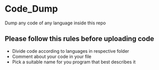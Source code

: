 # Code_Dump
Dump any code of any language inside this repo 

## Please follow this rules before uploading code 
+ Divide code according to languages in respective folder 
+ Comment about your code in your file 
+ Pick a suitable name for you program that best describes it 
